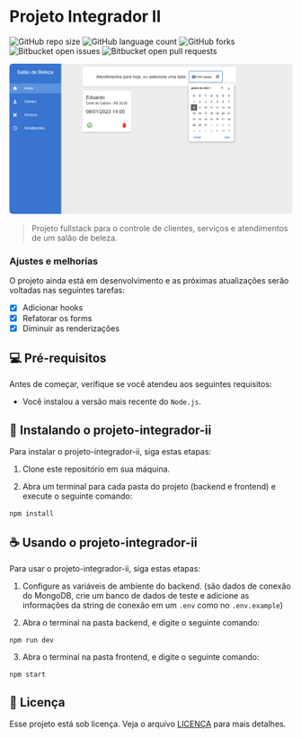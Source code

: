 # Projeto Integrador II

![GitHub repo size](https://img.shields.io/github/repo-size/eduardo-ibarr/projeto-integrador-ii?style=for-the-badge)
![GitHub language count](https://img.shields.io/github/languages/count/eduardo-ibarr/projeto-integrador-ii?style=for-the-badge)
![GitHub forks](https://img.shields.io/github/forks/eduardo-ibarr/projeto-integrador-ii?style=for-the-badge)
![Bitbucket open issues](https://img.shields.io/bitbucket/issues/eduardo-ibarr/projeto-integrador-ii?style=for-the-badge)
![Bitbucket open pull requests](https://img.shields.io/bitbucket/pr-raw/eduardo-ibarr/projeto-integrador-ii?style=for-the-badge)

<img src="./exemplo.png" alt="exemplo imagem">

> Projeto fullstack para o controle de clientes, serviços e atendimentos de um salão de beleza.

### Ajustes e melhorias

O projeto ainda está em desenvolvimento e as próximas atualizações serão voltadas nas seguintes tarefas:

- [x] Adicionar hooks
- [x] Refatorar os forms
- [x] Diminuir as renderizações

## 💻 Pré-requisitos

Antes de começar, verifique se você atendeu aos seguintes requisitos:

- Você instalou a versão mais recente do `Node.js`.

## 🚀 Instalando o projeto-integrador-ii

Para instalar o projeto-integrador-ii, siga estas etapas:

1. Clone este repositório em sua máquina.

2. Abra um terminal para cada pasta do projeto (backend e frontend) e execute o seguinte comando:

```
npm install
```

## ☕ Usando o projeto-integrador-ii

Para usar o projeto-integrador-ii, siga estas etapas:

1. Configure as variáveis de ambiente do backend. (são dados de conexão do MongoDB, crie um banco de dados de teste e adicione as informações da string de conexão em um `.env` como no `.env.example`)

2. Abra o terminal na pasta backend, e digite o seguinte comando:

```
npm run dev
```

3. Abra o terminal na pasta frontend, e digite o seguinte comando:

```
npm start
```

## 📝 Licença

Esse projeto está sob licença. Veja o arquivo [LICENÇA](LICENSE.md) para mais detalhes.
